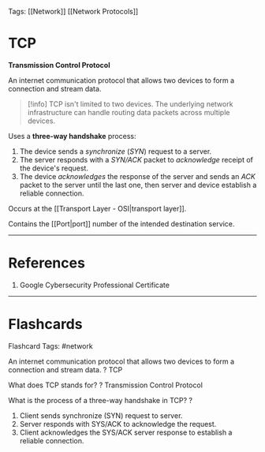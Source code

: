 Tags: [[Network]] [[Network Protocols]]
# TCP

**Transmission Control Protocol**

An internet communication protocol that allows two devices to form a connection and stream data.

> [!info] 
> TCP isn't limited to two devices. The underlying network infrastructure can handle routing data packets across multiple devices.

Uses a **three-way handshake** process:
1. The device sends a *synchronize* (*SYN*) request to a server.
2. The server responds with a *SYN/ACK* packet to *acknowledge* receipt of the device's request.
3. The device *acknowledges* the response of the server and sends an *ACK* packet to the server until the last one, then server and device establish a reliable connection.

Occurs at the [[Transport Layer - OSI|transport layer]].

Contains the [[Port|port]] number of the intended destination service.

---
# References

1. Google Cybersecurity Professional Certificate

---
# Flashcards

Flashcard Tags: #network 

An internet communication protocol that allows two devices to form a connection and stream data.
?
TCP
<!--SR:!2024-05-03,3,250-->

What does TCP stands for?
?
Transmission Control Protocol
<!--SR:!2024-05-04,4,270-->

What is the process of a three-way handshake in TCP?
?
1. Client sends synchronize (SYN) request to server.
2. Server responds with SYS/ACK to acknowledge the request.
3. Client acknowledges the SYS/ACK server response to establish a reliable connection.
<!--SR:!2024-05-05,3,252-->
